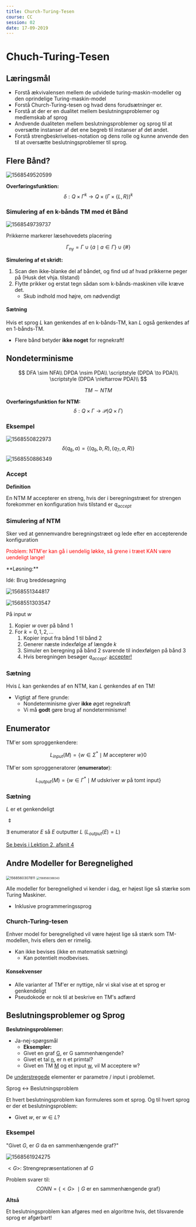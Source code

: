 ```yaml
---
title: Church-Turing-Tesen
course: CC
session: 02
date: 17-09-2019
---
```


$$
\newcommand{\TM}{(Q,\Gamma, \Sigma, \delta, q_0, q_{accept}, q_{reject})}
$$

# Chuch-Turing-Tesen

## Læringsmål

* Forstå ækvivalensen mellem de udvidede turing-maskin-modeller og den oprindelige Turing-maskin-model
* Forstå Church-Turing-tesen og hvad dens forudsætninger er.
* Forstå at der er en dualitet mellem beslutningsproblemer og medlemskab af sprog
* Andvende dualiteten mellem beslutningsproblemer og sprog til at oversætte instanser af det ene begreb til instanser af det andet.
* Forstå strengbeskrivelses-notation og dens rolle og kunne anvende den til at oversætte beslutningsproblemer til sprog.



## Flere Bånd?

![1568549520599](images/02-church-turing-tesen/1568549520599.png)

**Overføringsfunktion:**
$$
\delta: Q \times \Gamma^k \longrightarrow Q \times (\Gamma \times \{L,R\})^k
$$


### Simulering af en k-bånds TM med ét Bånd

![1568549739737](images/02-church-turing-tesen/1568549739737.png)

Prikkerne markerer læsehovedets placering

$$
\Gamma_{\text{ny}} = \Gamma \cup \{\dot{a} \mid a \in \Gamma\} \cup \{\#\}
$$


**Simulering af et skridt:**

1. Scan den ikke-blanke del af båndet, og find ud af hvad prikkerne peger på (Husk det vhja. tilstand)
2. Flytte prikker og erstat tegn sådan som k-bånds-maskinen ville kræve det.
    * Skub indhold mod højre, om nødvendigt



#### Sætning

Hvis et sprog $L$ kan genkendes af en k-bånds-TM, kan $L$ også genkendes af en 1-bånds-TM.

* Flere bånd betyder **ikke noget** for regnekraft!



## Nondeterminisme

$$
DFA \sim NFA\\
DPDA \nsim PDA\\
\scriptstyle (DPDA \to PDA)\\
\scriptstyle (DPDA \nleftarrow PDA)\\
$$

$$
TM \sim NTM
$$

**Overføringsfunktion for NTM:**
$$
\delta : Q \times \Gamma \longrightarrow \mathcal{P}(Q \times \Gamma)
$$


### Eksempel

![1568550822973](images/02-church-turing-tesen/1568550822973.png)
$$
\delta(q_8, a)=\{(q_9,b,R),(q_7, a,R)\}
$$
![1568550886349](images/02-church-turing-tesen/1568550886349.png)

### Accept

**Definition**

En NTM $M$ accepterer en streng, hvis der i beregningstræet for strengen forekommer en konfiguration hvis tilstand er $q_{accept}$



### Simulering af NTM

Sker ved at gennemvandre beregningstræet og lede efter en accepterende konfiguration

<p style="color: red">Problem: NTM'er kan gå i uendelig løkke, så grene i træet KAN være uendeligt lange!</p>
**Løsning:**

Idé: Brug breddesøgning

![1568551344817](images/02-church-turing-tesen/1568551344817.png)

![1568551303547](images/02-church-turing-tesen/1568551303547.png)

På input $w$

1. Kopier $w$ over på bånd 1
2. For $k=0,1,2,...$ 
    1. Kopier input fra bånd 1 til bånd 2
    2. Generer næste indexfølge af længde $k$
    3. Simuler en beregning på bånd 2 svarende til indexfølgen på bånd 3
    4. Hvis beregningen besøger $q_{accept}$: <u>accepter!</u>



### Sætning

Hvis $L$ kan genkendes af en NTM, kan $L$ genkendes af en TM!

* Vigtigt af flere grunde: 
    * Nondeterminisme giver **ikke** øget regnekraft
    * Vi må **godt** gøre brug af nondeterminisme!



## Enumerator

TM'er som sproggenkendere:

$$
L_{input}(M)=\{ w \in \Sigma^* \mid M\ \text{accepterer}\ w \}0
$$

TM'er som sproggeneratorer (**enumerator**):

$$
L_{output}(M)=\{ w \in \Gamma^* \mid M\ \text{udskriver}\ w\ \text{på tomt input} \}
$$

### Sætning

$L$ er et genkendeligt

​	$\Updownarrow$

$\exists$ enumerator $E$ så $E$ outputter $L$ ($L_{output}(E)=L$)

[Se bevis i Lektion 2, afsnit 4](https://youtu.be/qxrdOYRx_Zw?t=230)



## Andre Modeller for Beregnelighed

<img src="images/02-church-turing-tesen/1568560307811.png" alt="1568560307811" style="zoom:67%;" />

<img src="images/02-church-turing-tesen/1568560388343.png" alt="1568560388343" style="zoom:50%;" />

Alle modeller for beregnelighed vi kender i dag, er højest lige så stærke som Turing Maskiner.

* Inklusive programmeringssprog



### Church-Turing-tesen

Enhver model for beregnelighed vil være højest lige så stærk som TM-modellen, hvis ellers den er rimelig.

* Kan ikke bevises (ikke en matematisk sætning)
    * Kan potentielt modbevises.

#### Konsekvenser

* Alle varianter af TM'er er nyttige, når vi skal vise at et sprog er genkendeligt
* Pseudokode er nok til at beskrive en TM's adfærd



## Beslutningsproblemer og Sprog

**Beslutningsproblemer:**

* Ja-nej-spørgsmål
    * **Eksempler:**
    * Givet en graf <u>G</u>, er G sammenhængende?
    * Givet et tal <u>n</u>, er n et primtal?
    * Givet en TM <u>M</u> og et input <u>w</u>, vil M acceptere w?

De <u>understregede</u> elementer er parametre / input i problemet.



Sprog $\leftrightarrow$ Beslutningsproblem

Et hvert beslutningsproblem kan formuleres som et sprog. Og til hvert sprog er der et beslutningsproblem: 

* Givet $w$, er $w\in L$?



### Eksempel

"Givet $G$, er $G$ da en sammenhængende graf?"

![1568561924275](images/02-church-turing-tesen/1568561924275.png)

$<G>$: Strengrepræsentationen af $G$

Problem svarer til:
$$
CONN=\{<G>\ \mid G\ \text{er en sammenhængende graf}\}
$$


**Altså**

Et beslutningsproblem kan afgøres med en algoritme hvis, det tilsvarende sprog er afgørbart!